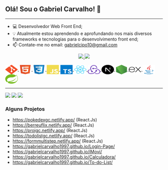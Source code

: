## Olá! Sou o Gabriel Carvalho! 👋

---

- 💻 Desenvolvedor Web Front End;
- 💡 Atualmente estou aprendendo e aprofundando nos mais diversos frameworks e tecnologias para o desenvolvimento front end;
- 📫 Contate-me no email: gabrielcipo10@gmail.com

<div align="center">
  <a href="https://github.com/gabrielcarvalho1997">
  <img height="150em" src="https://github-readme-stats.vercel.app/api?username=gabrielcarvalho1997&show_icons=true&theme=merko&include_all_commits=true&count_private=true"/>
  <img height="150em" src="https://github-readme-stats.vercel.app/api/top-langs/?username=gabrielcarvalho1997&layout=compact&langs_count=7&theme=merko"/>
</div>
  
<div style="display: inline_block"><br>
  <img align="center" alt="Gabriel-React" height="30" width="40" src="https://raw.githubusercontent.com/devicons/devicon/master/icons/git/git-original.svg">  
  <img align="center" alt="Gabriel-HTML" height="30" width="40" src="https://raw.githubusercontent.com/devicons/devicon/master/icons/html5/html5-original.svg">
  <img align="center" alt="Gabriel-CSS" height="30" width="40" src="https://raw.githubusercontent.com/devicons/devicon/master/icons/css3/css3-original.svg">
  <img align="center" alt="Gabriel-Js" height="30" width="40" src="https://raw.githubusercontent.com/devicons/devicon/master/icons/javascript/javascript-plain.svg">
  <img align="center" alt="Gabriel-React" height="30" width="40" src="https://raw.githubusercontent.com/devicons/devicon/master/icons/typescript/typescript-original.svg">
  <img align="center" alt="Gabriel-React" height="30" width="40" src="https://raw.githubusercontent.com/devicons/devicon/master/icons/react/react-original.svg">
  <img align="center" alt="Gabriel-React" height="30" width="40" src="https://raw.githubusercontent.com/devicons/devicon/master/icons/redux/redux-original.svg">
  <img align="center" alt="Gabriel-React" height="30" width="40" src="https://raw.githubusercontent.com/devicons/devicon/master/icons/nextjs/nextjs-original.svg">
  <img align="center" alt="Gabriel-React" height="30" width="40" src="https://raw.githubusercontent.com/devicons/devicon/master/icons/nodejs/nodejs-original.svg">
  <img align="center" alt="Gabriel-React" height="30" width="40" src="https://raw.githubusercontent.com/devicons/devicon/master/icons/express/express-original.svg">
  <img align="center" alt="Gabriel-React" height="30" width="40" src="https://raw.githubusercontent.com/devicons/devicon/master/icons/java/java-original.svg">
  <img align="center" alt="Gabriel-React" height="30" width="40" src="https://raw.githubusercontent.com/devicons/devicon/master/icons/spring/spring-original.svg">
</div>

---
  
<div>
  <a href = "mailto:gabrielcipo10@gmail.com"><img src="https://img.shields.io/badge/Gmail-D14836?style=for-the-badge&logo=gmail&logoColor=white" target="_blank"></a>
  <a href="https://www.linkedin.com/in/gabriel-coelho-carvalho-a69b38183" target="_blank"><img src="https://img.shields.io/badge/-LinkedIn-%230077B5?style=for-the-badge&logo=linkedin&logoColor=white" target="_blank"></a>
  <a href="https://wa.me/5532999909315" target="_blank"><img src="https://img.shields.io/badge/WhatsApp-25D366?style=for-the-badge&logo=whatsapp&logoColor=white" target="_blank"></a>
</div>

### Alguns Projetos 
  
- https://pokedexgc.netlify.app/  (React.Js)
- https://berreuflix.netlify.app/  (React.Js)
- https://projgc.netlify.app/  (React.Js)
- https://todolistgc.netlify.app/  (React.Js)
- https://formmultistep.netlify.app/  (React.Js)
- https://gabrielcarvalho1997.github.io/Login-Page/ 
- https://gabrielcarvalho1997.github.io/iMovi/
- https://gabrielcarvalho1997.github.io/Calculadora/
- https://gabrielcarvalho1997.github.io/To-do-List/
  

